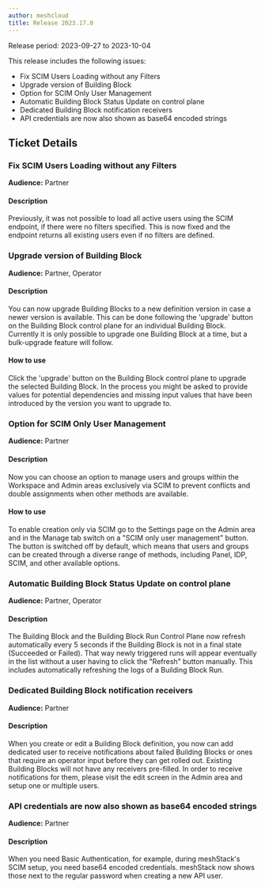 ```yaml
---
author: meshcloud
title: Release 2023.17.0
---
```


Release period: 2023-09-27 to 2023-10-04

This release includes the following issues:
* Fix SCIM Users Loading without any Filters
* Upgrade version of Building Block
* Option for SCIM Only User Management
* Automatic Building Block Status Update on control plane
* Dedicated Building Block notification receivers
* API credentials are now also shown as base64 encoded strings
<!--truncate-->

## Ticket Details
### Fix SCIM Users Loading without any Filters
**Audience:** Partner<br>

#### Description
Previously, it was not possible to load all active users using the SCIM endpoint, if there were no filters specified. 
This is now fixed and the endpoint returns all existing users even if no filters are defined.

### Upgrade version of Building Block
**Audience:** Partner, Operator<br>

#### Description
You can now upgrade Building Blocks to a new definition version
in case a newer version is available. This can be done following the
'upgrade' button on the Building Block control plane for an individual
Building Block. Currently it is only possible to upgrade one Building Block
at a time, but a bulk-upgrade feature will follow.

#### How to use
Click the 'upgrade' button on the Building Block control plane to upgrade
the selected Building Block. In the process you might be asked to provide values for
potential dependencies and missing input values that have been introduced by
the version you want to upgrade to.

### Option for SCIM Only User Management
**Audience:** Partner<br>

#### Description
Now you can choose an option to manage users and groups within the 
Workspace and Admin areas exclusively via SCIM to prevent conflicts 
and double assignments when other methods are available.

#### How to use
To enable creation only via SCIM go to the Settings page on the 
Admin area and in the Manage tab switch on a "SCIM only user management" 
button. The button is switched off by default, which means that users 
and groups can be created through a diverse range of methods, including 
Panel, IDP, SCIM, and other available options.

### Automatic Building Block Status Update on control plane
**Audience:** Partner, Operator<br>

#### Description
The Building Block and the Building Block Run Control Plane now refresh automatically every 5 seconds if the Building Block is not in a final state (Succeeded or Failed). That way newly triggered runs will appear eventually in the list without a user having to click the "Refresh" button manually. This includes automatically refreshing the logs of a Building Block Run.

### Dedicated Building Block notification receivers
**Audience:** Partner<br>

#### Description
When you create or edit a Building Block definition, you now can add dedicated user to receive notifications
about failed Building Blocks or ones that require an operator input before they can get rolled out.
Existing Building Blocks will not have any receivers pre-filled. In order to receive notifications for them, please
visit the edit screen in the Admin area and setup one or multiple users.

### API credentials are now also shown as base64 encoded strings
**Audience:** Partner<br>

#### Description
When you need Basic Authentication, for example, during meshStack's SCIM setup, you need base64 encoded credentials. meshStack now shows those next to the regular password when creating a new API user.

